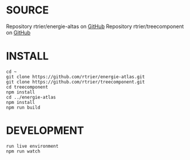 # SOURCE
Repository rtrier/energie-altas on [GitHub](https://github.com/rtrier/energie-atlas.git)
Repository rtrier/treecomponent on [GitHub](https://github.com/rtrier/treecomponent.git)
# INSTALL
    cd ~
    git clone https://github.com/rtrier/energie-atlas.git
    git clone https://github.com/rtrier/treecomponent.git
    cd treecomponent
    npm install
    cd ../energie-atlas
    npm install
    npm run build

# DEVELOPMENT
    run live environment
    npm run watch